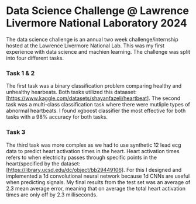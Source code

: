 # Data Science Challenge @ Lawrence Livermore National Laboratory 2024

The data science challenge is an annual two week challenge/internship hosted at the Lawrence Livermore National Lab. This was my first experience with data science and machien learning. The challenge was split into four different tasks.

### **Task 1 & 2**
The first task was a binary classification problem comparing healthy and unhealthy hearbeats. Both tasks utilized this dataaset: [https://www.kaggle.com/datasets/shayanfazeli/heartbeat]. The second task was a multi-class classification task where there were mutliple types of abnormal heartbeats. I found xgboost classifier the most effective for both tasks with a 98% accuracy for both tasks.

### **Task 3**
The third task was more complex as we had to use synthetic 12 lead ecg data to predict heart activation times in the heart. Heart activation times refers to when electricity passes through specific points in the heart(specified by the dataset: [https://library.ucsd.edu/dc/object/bb29449106]. For this I designed and implemented a 1d convolutional neural network because 1d CNNs are useful when predicting signals. My final results from the test set was an average of 2.3 mean average error, meaning that on average the total heart activation times are only off by 2.3 milliseconds.
